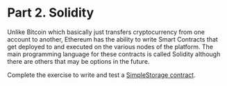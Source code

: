 # Part 2. Solidity

Unlike Bitcoin which basically just transfers cryptocurrency from one
account to another, Ethereum has the ability to write Smart Contracts
that get deployed to and executed on the various nodes of the
platform. The main programming language for these contracts is called
Solidity although there are others that may be options in the future.

Complete the exercise to write and test a [SimpleStorage contract](1_Create_SimpleStorage_contract/README.md).
